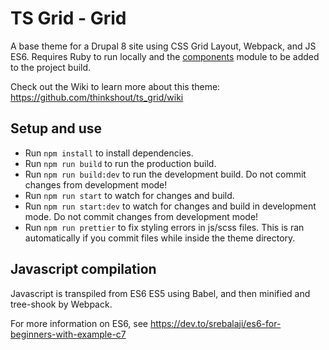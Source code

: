 # TS Grid - Grid

A base theme for a Drupal 8 site using CSS Grid Layout, Webpack, and JS ES6.
Requires Ruby to run locally and the
[components](https://www.drupal.org/project/components) module to be added to
the project build.

Check out the Wiki to learn more about this theme:
https://github.com/thinkshout/ts_grid/wiki

## Setup and use

- Run `npm install` to install dependencies.
- Run `npm run build` to run the production build.
- Run `npm run build:dev` to run the development build. Do not commit changes
  from development mode!
- Run `npm run start` to watch for changes and build.
- Run `npm run start:dev` to watch for changes and build in development mode.
  Do not commit changes from development mode!
- Run `npm run prettier` to fix styling errors in js/scss files. This is ran
  automatically if you commit files while inside the theme directory.

## Javascript compilation

Javascript is transpiled from ES6 ES5 using Babel, and then minified and
tree-shook by Webpack.

For more information on ES6, see https://dev.to/srebalaji/es6-for-beginners-with-example-c7
